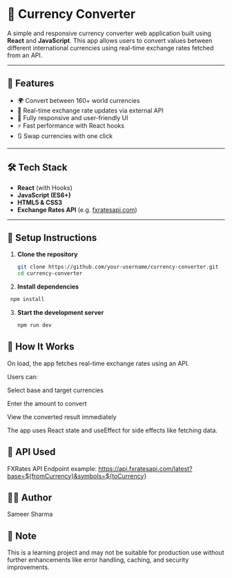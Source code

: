 # 💱 Currency Converter

A simple and responsive currency converter web application built using **React** and **JavaScript**. This app allows users to convert values between different international currencies using real-time exchange rates fetched from an API.

---

## 🚀 Features

- 🌍 Convert between 160+ world currencies
- 🔄 Real-time exchange rate updates via external API
- 📱 Fully responsive and user-friendly UI
- ⚡ Fast performance with React hooks
- 🔃 Swap currencies with one click

---

## 🛠️ Tech Stack

- **React** (with Hooks)
- **JavaScript (ES6+)**
- **HTML5 & CSS3**
- **Exchange Rates API** (e.g. [fxratesapi.com](https://fxratesapi.com/))

---

## 🔧 Setup Instructions

1. **Clone the repository**
   ```bash
   git clone https://github.com/your-username/currency-converter.git
   cd currency-converter
   ```
2. **Install dependencies**
  ```bash
   npm install
  ```
3. **Start the development server**
   ```bash
   npm run dev
   ```
## 🧠 How It Works

On load, the app fetches real-time exchange rates using an API.

Users can:

Select base and target currencies

Enter the amount to convert

View the converted result immediately

The app uses React state and useEffect for side effects like fetching data.

## 🔗 API Used

FXRates API
Endpoint example:
https://api.fxratesapi.com/latest?base=${fromCurrency}&symbols=${toCurrency}

## 🙋‍♂️ Author

Sameer Sharma

## 📌 Note

This is a learning project and may not be suitable for production use without further enhancements like error handling, caching, and security improvements.
